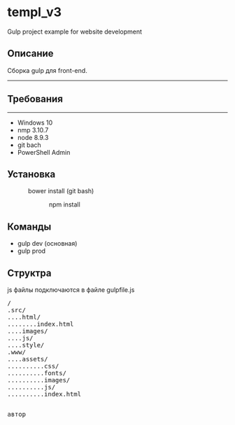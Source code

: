 # templ_v3
<p>Gulp project example for website development
</p>

<h2>Описание </h2>
<p>
Сборка gulp для front-end. 
</p>
<hr>
<h2>Требования</h2>
<hr>
<ul>

<li> Windows 10 </li>
<li> nmp 3.10.7 </li>
<li> node 8.9.3 </li>
<li> git bach </li>
<li> PowerShell Admin  </li>

</ul>
<h2>Установка</h2>
<ul>
 <ol> bower install (git bash) <ol>
 <ol> npm   install </ol>
</ul>

<h2> Команды</h2>

<ul>
  <li> gulp dev  (основная) </li>
  <li> gulp prod  </li>
</ul>

<h2>Структра </h2>

<p>
 js файлы подключаются в файле gulpfile.js 
</p>

<pre>
/
.src/
....html/
........index.html
....images/
....js/
....style/
.www/
....assets/
..........css/
..........fonts/
..........images/
..........js/
..........index.html 
<pre>

автор